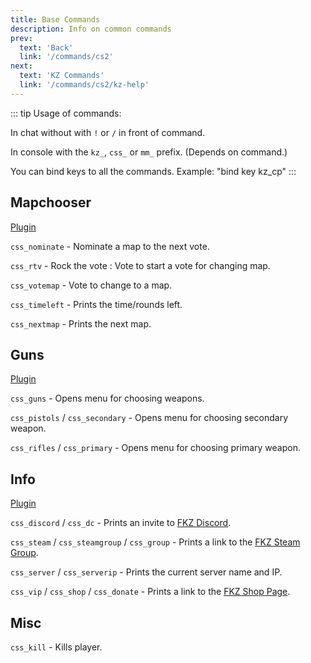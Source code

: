 ```yaml
---
title: Base Commands
description: Info on common commands
prev: 
  text: 'Back'
  link: '/commands/cs2'
next: 
  text: 'KZ Commands'
  link: '/commands/cs2/kz-help'
---
```


::: tip
Usage of commands:

In chat without with `!` or `/` in front of command.

In console with the `kz_`, `css_` or `mm_` prefix. (Depends on command.)

You can bind keys to all the commands. Example: "bind key kz_cp"
:::

## Mapchooser

[Plugin](https://github.com/abnerfs/cs2-rockthevote/)

`css_nominate` - Nominate a map to the next vote.

`css_rtv` - Rock the vote : Vote to start a vote for changing map.

`css_votemap` - Vote to change to a map.

`css_timeleft` - Prints the time/rounds left.

`css_nextmap` - Prints the next map.

## Guns

[Plugin](https://github.com/FemboyKZ/cs2-simple-guns-menu)

`css_guns` - Opens menu for choosing weapons.

`css_pistols` / `css_secondary` - Opens menu for choosing secondary weapon.

`css_rifles` / `css_primary` - Opens menu for choosing primary weapon.

## Info

[Plugin](https://github.com/HerrMagiic/CSS-CreateCustomCommands)

`css_discord` / `css_dc` - Prints an invite to [FKZ Discord](https://discord.gg/fkz).

`css_steam` / `css_steamgroup` / `css_group` - Prints a link to the [FKZ Steam Group](https://steamcommunity.com/groups/FemboyKZ).

`css_server` / `css_serverip` - Prints the current server name and IP.

`css_vip` / `css_shop` / `css_donate` - Prints a link to the [FKZ Shop Page](https://femboy.kz/shop).

## Misc

`css_kill` - Kills player.

